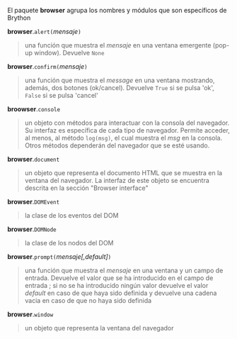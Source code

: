 El paquete **browser** agrupa los nombres y módulos que son específicos de Brython

**browser**.`alert(`_mensaje_`)`
> una función que muestra el _mensaje_ en una ventana emergente (pop-up window). Devuelve `None`

**browser**.`confirm(`_mensaje_`)`
> una función que muestra el _message_ en una ventana mostrando, además, dos botones (ok/cancel). Devuelve `True` si se pulsa 'ok', `False` si se pulsa 'cancel'

**broowser**.`console`
> un objeto con métodos para interactuar con la consola del navegador. Su interfaz es específica de cada tipo de navegador. Permite acceder, al menos, al método `log(msg)`, el cual muestra el _msg_ en la consola. Otros métodos dependerán del navegador que se esté usando.

**browser**.`document`
> un objeto que representa el documento HTML  que se muestra en la ventana del navegador. La interfaz de este objeto se encuentra descrita en la sección "Browser interface"

**browser**.`DOMEvent`
> la clase de los eventos del DOM

**browser**.`DOMNode`
> la clase de los nodos del DOM

**browser**.`prompt(`_mensaje[,default]_`)`
> una función que muestra el _mensaje_ en una ventana y un campo de entrada. Devuelve el valor que se ha introducido en el campo de entrada ; si no se ha introducido ningún valor devuelve el valor _default_ en caso de que haya sido definida y devuelve una cadena vacia en caso de que no haya sido definida

**browser**.`window`
> un objeto que representa la ventana del navegador
